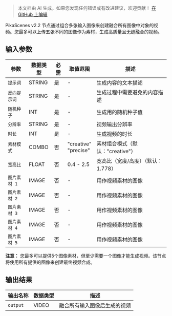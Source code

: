 > 本文档由 AI 生成。如果您发现任何错误或有改进建议，欢迎贡献！ [在 GitHub 上编辑](https://github.com/Comfy-Org/embedded-docs/blob/main/comfyui_embedded_docs/docs/PikaScenesV2_2/zh.md)

PikaScenes v2.2 节点通过组合多张输入图像来创建融合所有图像中对象的视频。您最多可以上传五张不同的图像作为素材，生成高质量且无缝融合的视频。

## 输入参数

| 参数 | 数据类型 | 必需 | 取值范围 | 描述 |
|------|-----------|------|----------|------|
| `提示词` | STRING | 是 | - | 生成内容的文本描述 |
| `反向提示词` | STRING | 是 | - | 生成过程中需要避免的内容描述 |
| `随机种子` | INT | 是 | - | 生成用的随机种子值 |
| `分辨率` | STRING | 是 | - | 视频输出分辨率 |
| `时长` | INT | 是 | - | 生成视频的时长 |
| `素材模式` | COMBO | 否 | "creative"<br>"precise" | 素材组合模式（默认："creative"） |
| `宽高比` | FLOAT | 否 | 0.4 - 2.5 | 宽高比（宽度/高度）（默认：1.778） |
| `图片素材 1` | IMAGE | 否 | - | 用作视频素材的图像 |
| `图片素材 2` | IMAGE | 否 | - | 用作视频素材的图像 |
| `图片素材 3` | IMAGE | 否 | - | 用作视频素材的图像 |
| `图片素材 4` | IMAGE | 否 | - | 用作视频素材的图像 |
| `图片素材 5` | IMAGE | 否 | - | 用作视频素材的图像 |

**注意：** 您最多可以提供5个图像素材，但至少需要一个图像才能生成视频。该节点将使用所有提供的图像来创建最终视频合成。

## 输出结果

| 输出名称 | 数据类型 | 描述 |
|----------|-----------|------|
| `output` | VIDEO | 融合所有输入图像后生成的视频 |
